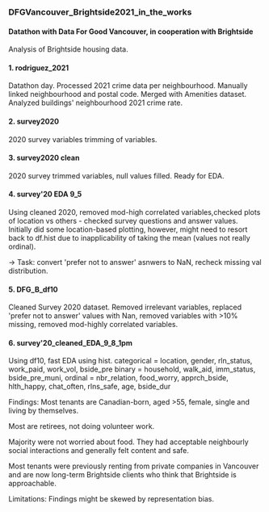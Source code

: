### DFGVancouver_Brightside2021_in_the_works

#### Datathon with Data For Good Vancouver, in cooperation with Brightside

Analysis of Brightside housing data.  

#### 1.  rodriguez_2021

Datathon day.  Processed 2021 crime data per neighbourhood.  Manually linked neighbourhood and postal code.  Merged with Amenities dataset.  Analyzed buildings' neighbourhood 2021 crime rate.

#### 2.  survey2020

2020 survey variables trimming of variables.

#### 3.  survey2020 clean

2020 survey trimmed variables, null values filled.  Ready for EDA.

#### 4.  survey'20 EDA 9_5

Using cleaned 2020, removed mod-high correlated variables,checked plots of location vs others - checked survey questions and answer values.  Initially did some location-based plotting, however, might need to resort back to df.hist due to inapplicability of taking the mean (values not really ordinal).

-> Task: convert 'prefer not to answer' asnwers to NaN, recheck missing val distribution.

#### 5.  DFG_B_df10

Cleaned Survey 2020 dataset.  Removed irrelevant variables, replaced 'prefer not to answer' values with Nan, removed variables with >10% missing, removed mod-highly correlated variables.

#### 6.  survey'20_cleaned_EDA_9_8_1pm

Using df10, fast EDA using hist.
categorical = location, gender, rln_status, work_paid, work_vol, bside_pre
binary = household, walk_aid, imm_status, bside_pre_muni,
ordinal = nbr_relation, food_worry, apprch_bside, hlth_happy, chat_often, rlns_safe, age, bside_dur

Findings:
Most tenants are Canadian-born, aged >55, female, single and living by themselves.

Most are retirees, not doing volunteer work.

Majority were not worried about food. They had acceptable neighbourly social interactions and generally felt content and safe.

Most tenants were previously renting from private companies in Vancouver and are now long-term Brightside clients who think that Brightside is approachable.

Limitations:
Findings might be skewed by representation bias.

